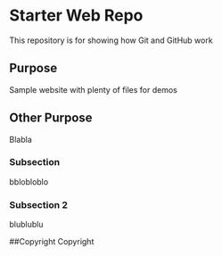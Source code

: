 # Starter Web Repo

This repository is for showing how Git and GitHub work

## Purpose

Sample website with plenty of files for demos

## Other Purpose

Blabla

### Subsection

bblobloblo

### Subsection 2

blublublu

##Copyright
Copyright
